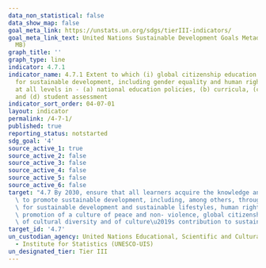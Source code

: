 ```yaml
---
data_non_statistical: false
data_show_map: false
goal_meta_link: https://unstats.un.org/sdgs/tierIII-indicators/
goal_meta_link_text: United Nations Sustainable Development Goals Metadata (PDF 4.0
  MB)
graph_title: ''
graph_type: line
indicator: 4.7.1
indicator_name: 4.7.1 Extent to which (i) global citizenship education and (ii) education
  for sustainable development, including gender equality and human rights, are mainstreamed
  at all levels in - (a) national education policies, (b) curricula, (c) teacher education
  and (d) student assessment
indicator_sort_order: 04-07-01
layout: indicator
permalink: /4-7-1/
published: true
reporting_status: notstarted
sdg_goal: '4'
source_active_1: true
source_active_2: false
source_active_3: false
source_active_4: false
source_active_5: false
source_active_6: false
target: "4.7 By 2030, ensure that all learners acquire the knowledge and skills needed\
  \ to promote sustainable development, including, among others, through education\
  \ for sustainable development and sustainable lifestyles, human rights, gender equality,\
  \ promotion of a culture of peace and non- violence, global citizenship and appreciation\
  \ of cultural diversity and of culture\u2019s contribution to sustainable development"
target_id: '4.7'
un_custodian_agency: United Nations Educational, Scientific and Cultural Organization
  - Institute for Statistics (UNESCO-UIS)
un_designated_tier: Tier III
---
```

